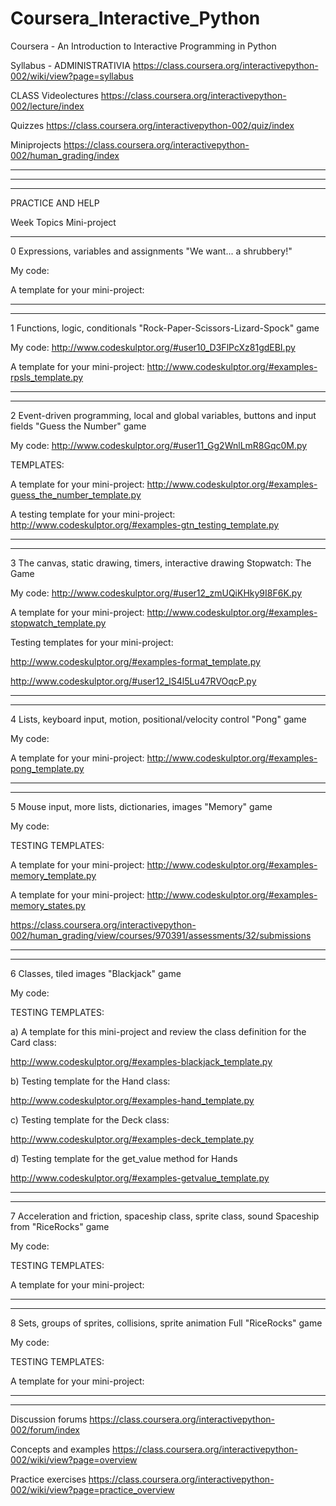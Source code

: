 Coursera_Interactive_Python
===========================

Coursera - An Introduction to Interactive Programming in Python 

Syllabus - ADMINISTRATIVIA
https://class.coursera.org/interactivepython-002/wiki/view?page=syllabus


CLASS
Videolectures
https://class.coursera.org/interactivepython-002/lecture/index

Quizzes
https://class.coursera.org/interactivepython-002/quiz/index

Miniprojects
https://class.coursera.org/interactivepython-002/human_grading/index

*****
*****
*****

PRACTICE AND HELP

Week  Topics	Mini-project

*****

0	Expressions, variables and assignments	 "We want... a shrubbery!"

My code:

A template for your mini-project: 

*****
*****

1	Functions, logic, conditionals	"Rock-Paper-Scissors-Lizard-Spock" game

My code: http://www.codeskulptor.org/#user10_D3FlPcXz81gdEBI.py

A template for your mini-project: http://www.codeskulptor.org/#examples-rpsls_template.py

*****
*****

2	Event-driven programming, local and global variables, buttons and input fields	"Guess the Number" game


My code: http://www.codeskulptor.org/#user11_Gg2WnlLmR8Gqc0M.py


TEMPLATES:

A template for your mini-project: http://www.codeskulptor.org/#examples-guess_the_number_template.py

A testing template for your mini-project: http://www.codeskulptor.org/#examples-gtn_testing_template.py

*****
*****

3	The canvas, static drawing, timers, interactive drawing	Stopwatch: The Game

My code: http://www.codeskulptor.org/#user12_zmUQiKHky9I8F6K.py

A template for your mini-project: http://www.codeskulptor.org/#examples-stopwatch_template.py

Testing templates for your mini-project: 

http://www.codeskulptor.org/#examples-format_template.py

http://www.codeskulptor.org/#user12_lS4l5Lu47RVOqcP.py

*****
*****

4	Lists, keyboard input, motion, positional/velocity control	"Pong" game

My code:

A template for your mini-project: http://www.codeskulptor.org/#examples-pong_template.py

*****
*****

5	Mouse input, more lists, dictionaries, images	"Memory" game

My code:

TESTING TEMPLATES:

A template for your mini-project: http://www.codeskulptor.org/#examples-memory_template.py

A template for your mini-project: http://www.codeskulptor.org/#examples-memory_states.py

https://class.coursera.org/interactivepython-002/human_grading/view/courses/970391/assessments/32/submissions

*****
*****

6	Classes, tiled images	"Blackjack" game


My code:


TESTING TEMPLATES:

a) A template for this mini-project and review the class definition for the Card class:

http://www.codeskulptor.org/#examples-blackjack_template.py

b) Testing template for the Hand class:

http://www.codeskulptor.org/#examples-hand_template.py

c) Testing template for the Deck class:

http://www.codeskulptor.org/#examples-deck_template.py

d) Testing template for the get_value method for Hands

http://www.codeskulptor.org/#examples-getvalue_template.py

*****
*****

7	Acceleration and friction, spaceship class, sprite class, sound	Spaceship from "RiceRocks" game


My code:


TESTING TEMPLATES:

A template for your mini-project: 

*****
*****

8	Sets, groups of sprites, collisions, sprite animation	Full "RiceRocks" game


My code:


TESTING TEMPLATES:

A template for your mini-project: 

*****
*****

Discussion forums
https://class.coursera.org/interactivepython-002/forum/index

Concepts and examples
https://class.coursera.org/interactivepython-002/wiki/view?page=overview

Practice exercises
https://class.coursera.org/interactivepython-002/wiki/view?page=practice_overview
